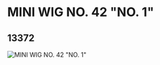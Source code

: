 # MINI WIG NO. 42 "NO. 1"
## 13372
![MINI WIG NO. 42 "NO. 1"](https://lc-www-live-s.legocdn.com/media/bricks/5/2/6029301.jpg)